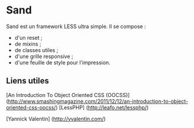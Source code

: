 Sand 
===========

Sand est un framework LESS ultra simple. Il se compose :

- d'un reset ;
- de mixins ;
- de classes utiles ;
- d'une grille responsive ;
- d'une feuille de style pour l'impression.


Liens utiles 
----------------

[An Introduction To Object Oriented CSS (OOCSS)] (http://www.smashingmagazine.com/2011/12/12/an-introduction-to-object-oriented-css-oocss/)
[LessPHP] (http://leafo.net/lessphp/)



[Yannick Valentin] (http://yvalentin.com/)
